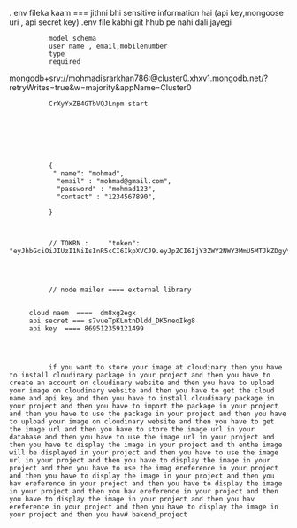 . env fileka kaam ===
                      jithni bhi sensitive information hai (api key,mongoose uri , api secret key)
              .env file kabhi git hhub pe nahi dali jayegi 

              model schema
              user name , email,mobilenumber
              type
              required







mongodb+srv://mohmadisrarkhan786:<CrXyYxZB4GTbVQJL>@cluster0.xhxv1.mongodb.net/?retryWrites=true&w=majority&appName=Cluster0




              CrXyYxZB4GTbVQJLnpm start







              {
               " name": "mohmad",
                "email" : "mohmad@gmail.com",
                "password" : "mohmad123",
                "contact" : "1234567890",
            
              }



              // TOKRN :     "token": "eyJhbGciOiJIUzI1NiIsInR5cCI6IkpXVCJ9.eyJpZCI6IjY3ZWY2NWY3MmU5MTJkZDgyY2QxYzcwYiIsImlhdCI6MTc0Mzc0MjUzOSwiZXhwIjoxNzQzNzQ2MTM5fQ.h09DZqYs5o3MoLrFdTlCb6axQdtDsKbqbEtzfSEIXO4"




              // node mailer ==== external library

              
         cloud naem  ====  dm8xg2egx
         api secret === s7vueTpKLntnDldd_DK5neoIkg8
         api key  ==== 869512359121499




              if you want to store your image at cloudinary then you have to install cloudinary package in your project and then you have to create an account on cloudinary website and then you have to upload your image on cloudinary website and then you have to get the cloud name and api key and then you have to install cloudinary package in your project and then you have to import the package in your project and then you have to use the package in your project and then you have to upload your image on cloudinary website and then you have to get the image url and then you have to store the image url in your database and then you have to use the image url in your project and then you have to display the image in your project and th enthe image will be displayed in your project and then you have to use the image url in your project and then you have to display the image in your project and then you have to use the imag ereference in your project and then you have to display the image in your project and then you hav ereference in your project and then you have to display the image in your project and then you hav ereference in your project and then you have to display the image in your project and then you hav ereference in your project and then you have to display the image in your project and then you hav#   b a k e n d _ p r o j e c t  
 